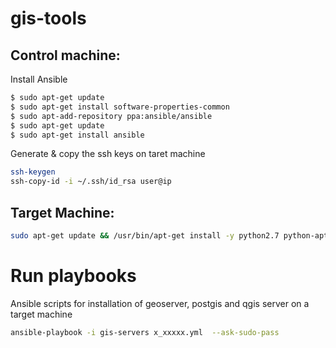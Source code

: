 # gis-tools
## Control machine:
Install Ansible
```bash
$ sudo apt-get update
$ sudo apt-get install software-properties-common
$ sudo apt-add-repository ppa:ansible/ansible
$ sudo apt-get update
$ sudo apt-get install ansible
```

Generate & copy the ssh keys on taret machine
```bash
ssh-keygen
ssh-copy-id -i ~/.ssh/id_rsa user@ip
```
## Target Machine:
```bash
sudo apt-get update && /usr/bin/apt-get install -y python2.7 python-apt
```

# Run playbooks
Ansible scripts for installation of geoserver, postgis and qgis server on a target machine
```bash
ansible-playbook -i gis-servers x_xxxxx.yml  --ask-sudo-pass
```